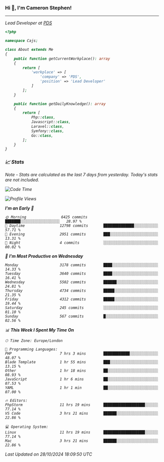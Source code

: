 ### Hi 👋, I'm Cameron Stephen!
<hr>
<p><em>Lead Developer at <a href="https://prindatasolutions.co.uk">PDS</a></p>


```php
<?php

namespace Cajs;

class About extends Me
{
    public function getCurrentWorkplace(): array
    {
        return [
            'workplace' => [
                'company' => 'PDS',
                'position' => 'Lead Developer'
            ]
        ];
    }

    public function getDailyKnowledge(): array
    {
        return [
            Php::class,
            Javascript::class,
            Laravel::class,
            Symfony::class,
            Go::class,
        ];
    }
}
```

### 📈 Stats
<p><em>Note - Stats are calculated as the last 7 days from yesterday. Today's stats are not included.</em></p>


<!--START_SECTION:waka-->
![Code Time](http://img.shields.io/badge/Code%20Time-4%2C040%20hrs%2049%20mins-blue)

![Profile Views](http://img.shields.io/badge/Profile%20Views-0-blue)

**I'm an Early 🐤** 

```text
🌞 Morning                6425 commits        ███████░░░░░░░░░░░░░░░░░░   28.97 % 
🌆 Daytime                12798 commits       ██████████████░░░░░░░░░░░   57.71 % 
🌃 Evening                2951 commits        ███░░░░░░░░░░░░░░░░░░░░░░   13.31 % 
🌙 Night                  4 commits           ░░░░░░░░░░░░░░░░░░░░░░░░░   00.02 % 
```
📅 **I'm Most Productive on Wednesday** 

```text
Monday                   3178 commits        ████░░░░░░░░░░░░░░░░░░░░░   14.33 % 
Tuesday                  3640 commits        ████░░░░░░░░░░░░░░░░░░░░░   16.41 % 
Wednesday                5502 commits        ██████░░░░░░░░░░░░░░░░░░░   24.81 % 
Thursday                 4734 commits        █████░░░░░░░░░░░░░░░░░░░░   21.35 % 
Friday                   4312 commits        █████░░░░░░░░░░░░░░░░░░░░   19.44 % 
Saturday                 245 commits         ░░░░░░░░░░░░░░░░░░░░░░░░░   01.10 % 
Sunday                   567 commits         █░░░░░░░░░░░░░░░░░░░░░░░░   02.56 % 
```


📊 **This Week I Spent My Time On** 

```text
🕑︎ Time Zone: Europe/London

💬 Programming Languages: 
PHP                      7 hrs 3 mins        ████████████░░░░░░░░░░░░░   48.07 % 
Blade Template           1 hr 55 mins        ███░░░░░░░░░░░░░░░░░░░░░░   13.15 % 
Other                    1 hr 18 mins        ██░░░░░░░░░░░░░░░░░░░░░░░   08.93 % 
JavaScript               1 hr 6 mins         ██░░░░░░░░░░░░░░░░░░░░░░░   07.53 % 
YAML                     1 hr 1 min          ██░░░░░░░░░░░░░░░░░░░░░░░   07.00 % 

🔥 Editors: 
PhpStorm                 11 hrs 19 mins      ███████████████████░░░░░░   77.14 % 
VS Code                  3 hrs 21 mins       ██████░░░░░░░░░░░░░░░░░░░   22.86 % 

💻 Operating System: 
Linux                    11 hrs 19 mins      ███████████████████░░░░░░   77.14 % 
Mac                      3 hrs 21 mins       ██████░░░░░░░░░░░░░░░░░░░   22.86 % 
```


 Last Updated on 28/10/2024 18:09:50 UTC
<!--END_SECTION:waka-->
